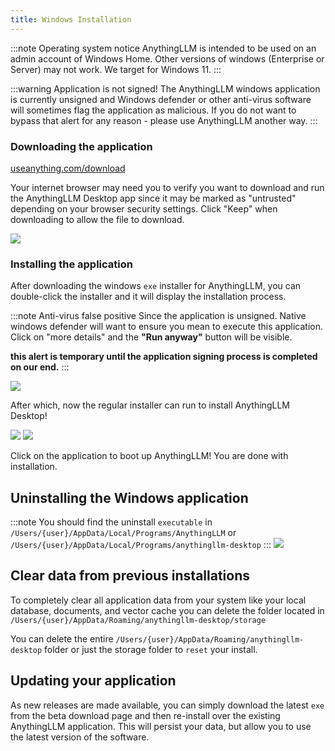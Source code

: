 ```yaml
---
title: Windows Installation
---
```


:::note Operating system notice
AnythingLLM is intended to be used on an admin account of Windows Home. Other versions of windows (Enterprise or Server) may not work. We target for Windows 11.
:::

:::warning Application is not signed!
The AnythingLLM windows application is currently unsigned and Windows defender or other anti-virus software will sometimes flag the application as malicious. If you do not want to bypass that alert for any reason - please use AnythingLLM another way.
:::


### Downloading the application

[useanything.com/download](https://useanything.com/download)

Your internet browser may need you to verify you want to download and run the AnythingLLM Desktop app since it may be marked as "untrusted" depending on your browser security settings. Click "Keep" when downloading to allow the file to download.

<img src="/img/download-mac.png" />

### Installing the application
After downloading the windows `exe` installer for AnythingLLM, you can double-click the installer and it will display the installation process. 

:::note Anti-virus false positive
Since the application is unsigned. Native windows defender will want to ensure you mean to execute this application. Click on "more details" and the **"Run anyway"** button will be visible.

__this alert is temporary until the application signing process is completed on our end.__
:::

<img src="/img/install-windows1.png" />

After which, now the regular installer can run to install AnythingLLM Desktop!


<img src="/img/install-windows2.png" />
<img src="/img/install-windows3.png" />

Click on the application to boot up AnythingLLM! You are done with installation.

## Uninstalling the Windows application

:::note
You should find the uninstall `executable` in `/Users/{user}/AppData/Local/Programs/AnythingLLM` or  `/Users/{user}/AppData/Local/Programs/anythingllm-desktop`
:::
<img src="/img/uninstall-windows.png" />

## Clear data from previous installations

To completely clear all application data from your system like your local database, documents, and vector cache you can delete the folder located in `/Users/{user}/AppData/Roaming/anythingllm-desktop/storage`

You can delete the entire `/Users/{user}/AppData/Roaming/anythingllm-desktop` folder or just the storage folder to `reset` your install.

## Updating your application

As new releases are made available, you can simply download the latest `exe` from the beta download page and then re-install over the existing AnythingLLM application. This will persist your data, but allow you to use the latest version of the software.